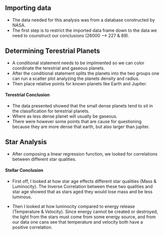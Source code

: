 ## Importing data

* The data needed for this analysis was from a database constructed by NASA.
* The first step is to restrict the imported data frame down to the data we need to counstruct our conclusions (26000 --> 227 & 89).

## Determining Terestrial Planets

* A conditional statement needs to be implimented so we can color coordinate the terestrial and gaseous planets.
* After the conditional statement splits the planets into the two groups one can run a scatter plot analyzing the planets density and radius.
* Then place relative points for known planets like Earth and Jupiter.

#### Terestrial Conclusion

* The data presented showed that the small dense planets tend to sit in the classification for terestrial planets.
* Where as less dense planet will usually be gaseous.
* There were however some points that are cause for questioning because they are more dense that earth, but also larger than jupiter.


## Star Analysis

* After composing a linear regression function, we looked for correlations between different star qualities.

#### Stellar Conclusion

* First off, I looked at how star age effects different star qualities (Mass & Luminocity). The Inverse Correlation between these two qualities and star age showed that as stars aged they would lose mass and be less luminous.

* Then I looked at how luminocity compared to energy release (Temperature & Velocity). Since energy cannot be created or destroyed, the light from the stars must come from some energy source, and from our data one cans see that temperature and velocity both have a positive correlation.


